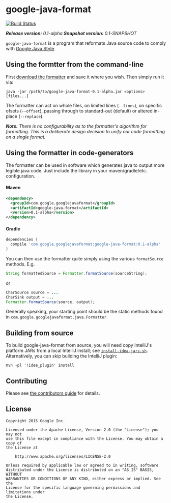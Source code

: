 # google-java-format

[![Build Status](https://travis-ci.org/google/google-java-format.svg?branch=master)](https://travis-ci.org/google/google-java-format)

***Release version:*** *0.1-alpha*
***Snapshot version:*** *0.1-SNAPSHOT*

`google-java-format` is a program that reformats Java source code to comply with
[Google Java Style][].

[Google Java Style]: http://google-styleguide.googlecode.com/svn/trunk/javaguide.html


Using the formtter from the command-line
----------------------------------------

First [download the formatter](https://github.com/google/google-java-format/releases)
and save it where you wish.  Then simply run it via:

```
java -jar /path/to/google-java-format-0.1-alpha.jar <options> [files...]
```

The formatter can act on whole files, on limited lines (`--lines`), on specific
ofsets (`--offset`), passing through to standard-out (default) or altered
in-place (`--replace`).

***Note:*** *There is no configurability as to the formatter's algorithm for
formatting.  This is a deliberate design decision to unify our
code formatting on a single format.*

Using the formatter in code-generators
--------------------------------------

The formatter can be used in software which generates java to output more
legible java code.  Just include the library in your maven/gradle/etc.
configuration.

#### Maven

```xml
<dependency>
  <groupId>com.google.googlejavaformat</groupId>
  <artifactId>google-java-format</artifactId>
  <version>0.1-alpha</version>
</dependency>
```

#### Gradle

```groovy
dependencies {
  compile 'com.google.googlejavaformat:google-java-format:0.1-alpha'
}
```

You can then use the formatter quite simply using the various `formatSource`
methods.  E.g.

```java
String formattedSource = Formatter.formatSource(sourceString);
```

or

```java
CharSource source = ...
CharSink output = ...
Formatter.formatSource(source, output);
```

Generally speaking, your starting point should be the static methods found
in `com.google.googlejavaformat.java.Formatter`.

Building from source
--------------------

To build google-java-format from source, you will need copy IntelliJ's
platform JARs from a local IntelliJ install; see
[`install-idea-jars.sh`](idea_plugin/src/main/scripts/install-idea-jars.sh).
Alternatively, you can skip building the IntelliJ plugin:

    mvn -pl '!idea_plugin' install

Contributing
------------

Please see [the contributors guide](CONTRIBUTING.md) for details.

License
-------

```text
Copyright 2015 Google Inc.

Licensed under the Apache License, Version 2.0 (the "License"); you may not
use this file except in compliance with the License. You may obtain a copy of
the License at

    http://www.apache.org/licenses/LICENSE-2.0

Unless required by applicable law or agreed to in writing, software
distributed under the License is distributed on an "AS IS" BASIS, WITHOUT
WARRANTIES OR CONDITIONS OF ANY KIND, either express or implied. See the
License for the specific language governing permissions and limitations under
the License.
```

